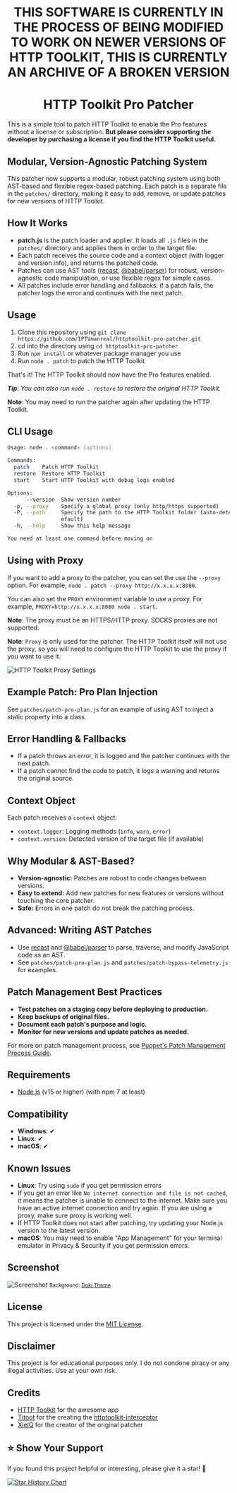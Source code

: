 <h1 align="center">THIS SOFTWARE IS CURRENTLY IN THE PROCESS OF BEING MODIFIED TO WORK ON NEWER VERSIONS OF HTTP TOOLKIT, THIS IS CURRENTLY AN ARCHIVE OF A BROKEN VERSION</h1>

<h1 align="center">HTTP Toolkit Pro Patcher</h1>

This is a simple tool to patch HTTP Toolkit to enable the Pro features without a license or subscription. **But please consider supporting the developer by purchasing a license if you find the HTTP Toolkit useful.**

## Modular, Version-Agnostic Patching System

This patcher now supports a modular, robust patching system using both AST-based and flexible regex-based patching. Each patch is a separate file in the `patches/` directory, making it easy to add, remove, or update patches for new versions of HTTP Toolkit.

## How It Works

- **patch.js** is the patch loader and applier. It loads all `.js` files in the `patches/` directory and applies them in order to the target file.
- Each patch receives the source code and a context object (with logger and version info), and returns the patched code.
- Patches can use AST tools ([recast](https://www.npmjs.com/package/recast), [@babel/parser](https://www.npmjs.com/package/@babel/parser)) for robust, version-agnostic code manipulation, or use flexible regex for simple cases.
- All patches include error handling and fallbacks: if a patch fails, the patcher logs the error and continues with the next patch.

## Usage

1. Clone this repository using `git clone https://github.com/IPTVmanreal/httptoolkit-pro-patcher.git`
2. cd into the directory using `cd httptoolkit-pro-patcher`
3. Run `npm install` or whatever package manager you use
4. Run `node . patch` to patch the HTTP Toolkit

That's it! The HTTP Toolkit should now have the Pro features enabled.

***Tip**: You can also run `node . restore` to restore the original HTTP Toolkit.*

**Note**: You may need to run the patcher again after updating the HTTP Toolkit.

## CLI Usage

```sh
Usage: node . <command> [options]

Commands:
  patch    Patch HTTP Toolkit
  restore  Restore HTTP Toolkit
  start    Start HTTP Toolkit with debug logs enabled

Options:
      --version  Show version number                                   [boolean]
  -p, --proxy    Specify a global proxy (only http/https supported)     [string]
  -P, --path     Specify the path to the HTTP Toolkit folder (auto-detected by d
                 efault)                                                [string]
  -h, --help     Show this help message                                [boolean]

You need at least one command before moving on
```

## Using with Proxy

If you want to add a proxy to the patcher, you can set the use the `--proxy` option. For example, `node . patch --proxy http://x.x.x.x:8080`.

You can also set the `PROXY` environment variable to use a proxy. For example, `PROXY=http://x.x.x.x:8080 node . start`.

**Note**: The proxy must be an HTTPS/HTTP proxy. SOCKS proxies are not supported.

**Note**: `Proxy` is only used for the patcher. The HTTP Toolkit itself will not use the proxy, so you will need to configure the HTTP Toolkit to use the proxy if you want to use it.

![HTTP Toolkit Proxy Settings](https://i.imgur.com/Ti2vIgb.png)

## Example Patch: Pro Plan Injection

See `patches/patch-pro-plan.js` for an example of using AST to inject a static property into a class.

## Error Handling & Fallbacks

- If a patch throws an error, it is logged and the patcher continues with the next patch.
- If a patch cannot find the code to patch, it logs a warning and returns the original source.

## Context Object

Each patch receives a `context` object:
- `context.logger`: Logging methods (`info`, `warn`, `error`)
- `context.version`: Detected version of the target file (if available)

## Why Modular & AST-Based?

- **Version-agnostic:** Patches are robust to code changes between versions.
- **Easy to extend:** Add new patches for new features or versions without touching the core patcher.
- **Safe:** Errors in one patch do not break the patching process.

## Advanced: Writing AST Patches

- Use [recast](https://www.npmjs.com/package/recast) and [@babel/parser](https://www.npmjs.com/package/@babel/parser) to parse, traverse, and modify JavaScript code as an AST.
- See `patches/patch-pro-plan.js` and `patches/patch-bypass-telemetry.js` for examples.

## Patch Management Best Practices

- **Test patches on a staging copy before deploying to production.**
- **Keep backups of original files.**
- **Document each patch's purpose and logic.**
- **Monitor for new versions and update patches as needed.**

For more on patch management process, see [Puppet's Patch Management Process Guide](https://www.puppet.com/blog/patch-management-process).

## Requirements

- [Node.js](https://nodejs.org) (v15 or higher) (with npm 7 at least)

## Compatibility

- **Windows**: ✔
- **Linux**: ✔
- **macOS**: ✔

## Known Issues

- **Linux**: Try using `sudo` if you get permission errors
- If you get an error like `No internet connection and file is not cached`, it means the patcher is unable to connect to the internet. Make sure you have an active internet connection and try again. If you are using a proxy, make sure proxy is working well.
- If HTTP Toolkit does not start after patching, try updating your Node.js version to the latest version.
- **macOS**: You may need to enable "App Management" for your terminal emulator in Privacy & Security if you get permission errors.

## Screenshot

![Screenshot](https://i.imgur.com/eAmDmZF.png)
<small>Background: [Doki Theme](https://github.com/doki-theme/doki-theme-vscode)</small>

## License

This project is licensed under the [MIT License](LICENSE).

## Disclaimer

This project is for educational purposes only. I do not condone piracy or any illegal activities. Use at your own risk.

## Credits

- [HTTP Toolkit](https://httptoolkit.com) for the awesome app
- [Titoot](https://github.com/Titoot) for the creating the [httptoolkit-interceptor](https://github.com/Titoot/httptoolkit-interceptor)
- [XielQ](https://github.com/XielQs) for the creator of the original patcher

## ⭐️ Show Your Support

If you found this project helpful or interesting, please give it a star! 🌟

[![Star History Chart](https://api.star-history.com/svg?repos=IPTVmanreal/httptoolkit-pro-patcher&type=Date)](https://star-history.com/#IPTVmanreal/httptoolkit-pro-patcher&Date)
